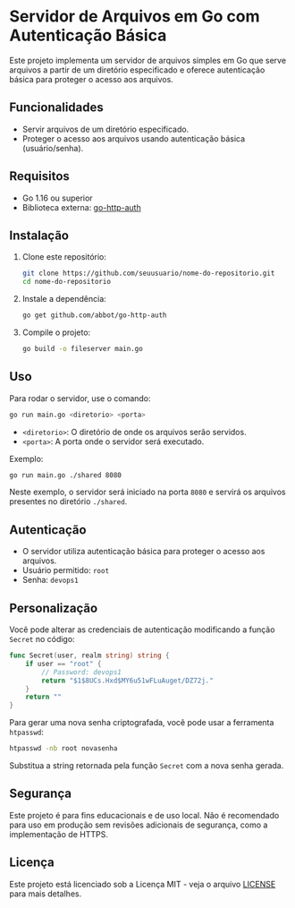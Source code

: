 # Servidor de Arquivos em Go com Autenticação Básica

Este projeto implementa um servidor de arquivos simples em Go que serve arquivos a partir de um diretório especificado e oferece autenticação básica para proteger o acesso aos arquivos.

## Funcionalidades

- Servir arquivos de um diretório especificado.
- Proteger o acesso aos arquivos usando autenticação básica (usuário/senha).

## Requisitos

- Go 1.16 ou superior
- Biblioteca externa: [go-http-auth](https://github.com/abbot/go-http-auth)

## Instalação

1. Clone este repositório:

   ```bash
   git clone https://github.com/seuusuario/nome-do-repositorio.git
   cd nome-do-repositorio
   ```

2. Instale a dependência:

   ```bash
   go get github.com/abbot/go-http-auth
   ```

3. Compile o projeto:

   ```bash
   go build -o fileserver main.go
   ```

## Uso

Para rodar o servidor, use o comando:

```bash
go run main.go <diretorio> <porta>
```

- `<diretorio>`: O diretório de onde os arquivos serão servidos.
- `<porta>`: A porta onde o servidor será executado.

Exemplo:

```bash
go run main.go ./shared 8080
```

Neste exemplo, o servidor será iniciado na porta `8080` e servirá os arquivos presentes no diretório `./shared`.

## Autenticação

- O servidor utiliza autenticação básica para proteger o acesso aos arquivos.
- Usuário permitido: `root`
- Senha: `devops1`

## Personalização

Você pode alterar as credenciais de autenticação modificando a função `Secret` no código:

```go
func Secret(user, realm string) string {
    if user == "root" {
        // Password: devops1
        return "$1$8UCs.Hxd$MY6u51wFLuAuget/DZ72j."
    }
    return ""
}
```

Para gerar uma nova senha criptografada, você pode usar a ferramenta `htpasswd`:

```bash
htpasswd -nb root novasenha
```

Substitua a string retornada pela função `Secret` com a nova senha gerada.

## Segurança

Este projeto é para fins educacionais e de uso local. Não é recomendado para uso em produção sem revisões adicionais de segurança, como a implementação de HTTPS.

## Licença

Este projeto está licenciado sob a Licença MIT - veja o arquivo [LICENSE](LICENSE) para mais detalhes.